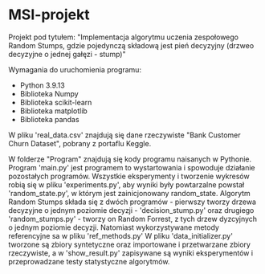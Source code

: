 # MSI-projekt
Projekt pod tytułem: "Implementacja algorytmu uczenia zespołowego Random Stumps, gdzie pojedynczą składową jest pień decyzyjny (drzweo decyzyjne o jednej gałęzi - stump)"

Wymagania do uruchomienia programu:
* Python 3.9.13
* Biblioteka Numpy
* Biblioteka scikit-learn
* Biblioteka matplotlib
* Biblioteka pandas


W pliku 'real_data.csv' znajdują się dane rzeczywiste "Bank Customer Churn Dataset", pobrany z portaflu Keggle.

W folderze "Program" znajdują się kody programu naisanych w Pythonie. Program 'main.py' jest programem to wystartowania i spowoduje działanie pozostałych programów. 
Wszystkie eksperymenty i tworzenie wykresów robią się w pliku 'experiments.py', aby wyniki były powtarzalne powstał 'random_state.py', w którym jest zainicjonowany random_state. 
Algorytm Random Stumps składa się z dwóch programów - pierwszy tworzy drzewa decyzyjne o jednym poziomie decyzji - 'decision_stump.py' oraz drugiego 'random_stumps.py' - tworzy on Random Forrest, z tych drzew dyzcyjnych o jednym poziomie decyzji. Natomiast wykorzystywane metody referencyjne sa w pliku 'ref_methods.py'
W pliku 'data_initializer.py' tworzone są zbiory syntetyczne oraz importowane i przetwarzane zbiory rzeczywiste, a w 'show_result.py' zapisywane są wyniki eksperymentów i przeprowadzane testy statystyczne algorytmów.
